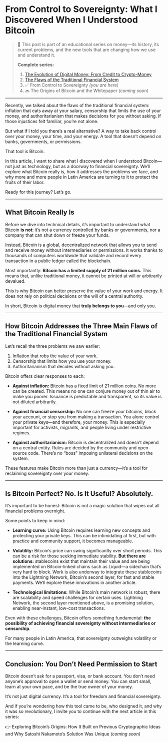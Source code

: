 # From Control to Sovereignty: What I Discovered When I Understood Bitcoin

> 🧭 This post is part of an educational series on money—its history, its current problems, and the new tools that are changing how we use and understand it.
>
> **Complete series:**
>
> 1. [The Evolution of Digital Money: From Credit to Crypto-Money](The%20Evolution%20of%20Digital%20Money.md)
> 2. [The Flaws of the Traditional Financial System](The%20Flaws%20of%20the%20Traditional%20Financial%20System.md )
> 3. ✅ From Control to Sovereignty *(you are here)*
> 4. 🔜 The Origins of Bitcoin and the Whitepaper *(coming soon)*

---

Recently, we talked about the flaws of the traditional financial system: inflation that eats away at your salary, censorship that limits the use of your money, and authoritarianism that makes decisions for you without asking.
If those injustices felt familiar, you’re not alone.

But what if I told you there’s a real alternative?
A way to take back control over your money, your time, and your energy.
A tool that doesn’t depend on banks, governments, or permissions.

That tool is Bitcoin.

In this article, I want to share what I discovered when I understood Bitcoin—not just as technology, but as a doorway to financial sovereignty.
We’ll explore what Bitcoin really is, how it addresses the problems we face, and why more and more people in Latin America are turning to it to protect the fruits of their labor.

Ready for this journey?
Let’s go.

---

## What Bitcoin Really Is

Before we dive into technical details, it’s important to understand what Bitcoin **is not**: it’s not a currency controlled by banks or governments, nor a company that can shut down or freeze your funds.

Instead, Bitcoin is a global, decentralized network that allows you to send and receive money without intermediaries or permissions.
It works thanks to thousands of computers worldwide that validate and record every transaction in a public ledger called the blockchain.

Most importantly:
**Bitcoin has a limited supply of 21 million coins.** This means that, unlike traditional money, it cannot be printed at will or arbitrarily devalued.

This is why Bitcoin can better preserve the value of your work and energy.
It does not rely on political decisions or the will of a central authority.

In short, Bitcoin is digital money that **truly belongs to you**—and only you.

---

## How Bitcoin Addresses the Three Main Flaws of the Traditional Financial System

Let’s recall the three problems we saw earlier:

1. Inflation that robs the value of your work.
2. Censorship that limits how you use your money.
3. Authoritarianism that decides without asking you.

Bitcoin offers clear responses to each:

* **Against inflation:**
  Bitcoin has a fixed limit of 21 million coins. No more can be created.
  This means no one can conjure money out of thin air to make you poorer.
  Issuance is predictable and transparent, so its value is not diluted arbitrarily.

* **Against financial censorship:**
  No one can freeze your bitcoins, block your account, or stop you from making a transaction.
  You alone control your private keys—and therefore, your money.
  This is especially important for activists, migrants, and people living under restrictive regimes.

* **Against authoritarianism:**
  Bitcoin is decentralized and doesn’t depend on a central entity.
  Rules are decided by the community and open-source code.
  There’s no “boss” imposing unilateral decisions on the system.

These features make Bitcoin more than just a currency—it’s a tool for reclaiming sovereignty over your money.

---

## Is Bitcoin Perfect? No. Is It Useful? Absolutely.

It’s important to be honest: Bitcoin is not a magic solution that wipes out all financial problems overnight.

Some points to keep in mind:

* **Learning curve:**
  Using Bitcoin requires learning new concepts and protecting your private keys.
  This can be intimidating at first, but with practice and community support, it becomes manageable.

* **Volatility:**
  Bitcoin’s price can swing significantly over short periods.
  This can be a risk for those seeking immediate stability.
  **But there are solutions:** stablecoins exist that maintain their value and are being implemented on Bitcoin-linked chains such as Liquid—a sidechain that’s very hard to block.
  Work is also underway to integrate these stablecoins into the Lightning Network, Bitcoin’s second layer, for fast and stable payments.
  We’ll explore these innovations in another article.

* **Technological limitations:**
  While Bitcoin’s main network is robust, there are scalability and speed challenges for certain uses.
  Lightning Network, the second layer mentioned above, is a promising solution, enabling near-instant, low-cost transactions.

Even with these challenges, Bitcoin offers something fundamental:
**the possibility of achieving financial sovereignty without intermediaries or censorship**.

For many people in Latin America, that sovereignty outweighs volatility or the learning curve.

---

## Conclusion: You Don’t Need Permission to Start

Bitcoin doesn’t ask for a passport, visa, or bank account.
You don’t need anyone’s approval to open a wallet or send money.
You can start small, learn at your own pace, and be the true owner of your money.

It’s not just digital currency.
It’s a tool for freedom and financial sovereignty.

And if you’re wondering how this tool came to be, who designed it, and why it was so revolutionary,
I invite you to continue with the next article in this series:

👉 Exploring Bitcoin’s Origins: How It Built on Previous Cryptographic Ideas and Why Satoshi Nakamoto’s Solution Was Unique *(coming soon)*
